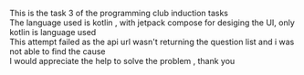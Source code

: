 This is the task 3 of the programming club induction tasks
<br/>
The language used is kotlin , with jetpack compose for desiging the UI, only kotlin is language used<br/>
This attempt failed as the api url wasn't returning the question list and i was not able to find the cause <br/>
I would appreciate the help to solve the problem , thank you
